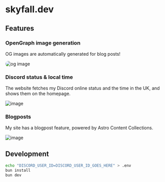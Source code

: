 # skyfall.dev

## Features

### OpenGraph image generation

OG images are automatically generated for blog posts!

<img src="https://cloud-qkxfegiat-hack-club-bot.vercel.app/0image.png" alt="og image" style="border-radius: 10px;" />

### Discord status & local time

The website fetches my Discord online status and the time in the UK, and shows them on the homepage.

![image](https://cloud-11okwfto6-hack-club-bot.vercel.app/0image.png)

### Blogposts

My site has a blogpost feature, powered by Astro Content Collections.

![image](https://cloud-nbsqz2ih4-hack-club-bot.vercel.app/0image.png)

## Development

```bash
echo "DISCORD_USER_ID=DISCORD_USER_ID_GOES_HERE" > .env
bun install
bun dev
```

